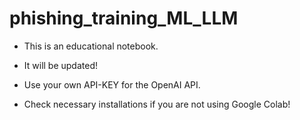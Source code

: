 # phishing_training_ML_LLM
- This is an educational notebook.
- It will be updated!

- Use your own API-KEY for the OpenAI API.
- Check necessary installations if you are not using Google Colab!
